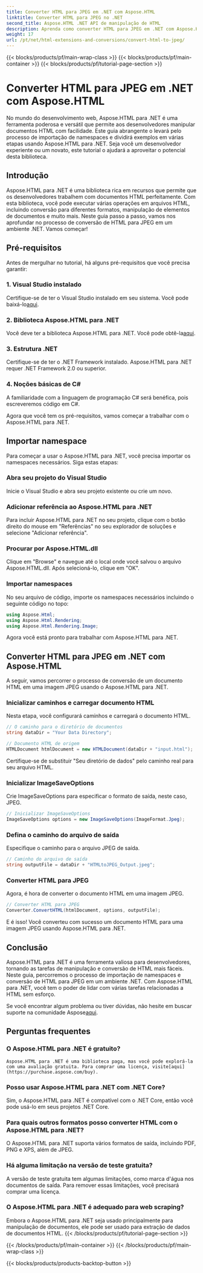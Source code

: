 ```yaml
---
title: Converter HTML para JPEG em .NET com Aspose.HTML
linktitle: Converter HTML para JPEG no .NET
second_title: Aspose.HTML .NET API de manipulação de HTML
description: Aprenda como converter HTML para JPEG em .NET com Aspose.HTML para .NET. Um guia passo a passo para aproveitar o poder do Aspose.HTML para .NET.
weight: 17
url: /pt/net/html-extensions-and-conversions/convert-html-to-jpeg/
---
```


{{< blocks/products/pf/main-wrap-class >}}
{{< blocks/products/pf/main-container >}}
{{< blocks/products/pf/tutorial-page-section >}}

# Converter HTML para JPEG em .NET com Aspose.HTML


No mundo do desenvolvimento web, Aspose.HTML para .NET é uma ferramenta poderosa e versátil que permite aos desenvolvedores manipular documentos HTML com facilidade. Este guia abrangente o levará pelo processo de importação de namespaces e dividirá exemplos em várias etapas usando Aspose.HTML para .NET. Seja você um desenvolvedor experiente ou um novato, este tutorial o ajudará a aproveitar o potencial desta biblioteca.

## Introdução

Aspose.HTML para .NET é uma biblioteca rica em recursos que permite que os desenvolvedores trabalhem com documentos HTML perfeitamente. Com esta biblioteca, você pode executar várias operações em arquivos HTML, incluindo conversão para diferentes formatos, manipulação de elementos de documentos e muito mais. Neste guia passo a passo, vamos nos aprofundar no processo de conversão de HTML para JPEG em um ambiente .NET. Vamos começar!

## Pré-requisitos

Antes de mergulhar no tutorial, há alguns pré-requisitos que você precisa garantir:

### 1. Visual Studio instalado
 Certifique-se de ter o Visual Studio instalado em seu sistema. Você pode baixá-lo[aqui](https://visualstudio.microsoft.com/downloads/).

### 2. Biblioteca Aspose.HTML para .NET
 Você deve ter a biblioteca Aspose.HTML para .NET. Você pode obtê-la[aqui](https://releases.aspose.com/html/net/).

### 3. Estrutura .NET
Certifique-se de ter o .NET Framework instalado. Aspose.HTML para .NET requer .NET Framework 2.0 ou superior.

### 4. Noções básicas de C#
A familiaridade com a linguagem de programação C# será benéfica, pois escreveremos código em C#.

Agora que você tem os pré-requisitos, vamos começar a trabalhar com o Aspose.HTML para .NET.

## Importar namespace

Para começar a usar o Aspose.HTML para .NET, você precisa importar os namespaces necessários. Siga estas etapas:

### Abra seu projeto do Visual Studio

Inicie o Visual Studio e abra seu projeto existente ou crie um novo.

### Adicionar referência ao Aspose.HTML para .NET

Para incluir Aspose.HTML para .NET no seu projeto, clique com o botão direito do mouse em "Referências" no seu explorador de soluções e selecione "Adicionar referência".

### Procurar por Aspose.HTML.dll

Clique em "Browse" e navegue até o local onde você salvou o arquivo Aspose.HTML.dll. Após selecioná-lo, clique em "OK".

### Importar namespaces

No seu arquivo de código, importe os namespaces necessários incluindo o seguinte código no topo:

```csharp
using Aspose.Html;
using Aspose.Html.Rendering;
using Aspose.Html.Rendering.Image;
```

Agora você está pronto para trabalhar com Aspose.HTML para .NET.

## Converter HTML para JPEG em .NET com Aspose.HTML

A seguir, vamos percorrer o processo de conversão de um documento HTML em uma imagem JPEG usando o Aspose.HTML para .NET.

### Inicializar caminhos e carregar documento HTML

Nesta etapa, você configurará caminhos e carregará o documento HTML.

```csharp
// O caminho para o diretório de documentos
string dataDir = "Your Data Directory";

// Documento HTML de origem
HTMLDocument htmlDocument = new HTMLDocument(dataDir + "input.html");
```

Certifique-se de substituir "Seu diretório de dados" pelo caminho real para seu arquivo HTML.

### Inicializar ImageSaveOptions

Crie ImageSaveOptions para especificar o formato de saída, neste caso, JPEG.

```csharp
// Inicializar ImageSaveOptions
ImageSaveOptions options = new ImageSaveOptions(ImageFormat.Jpeg);
```

### Defina o caminho do arquivo de saída

Especifique o caminho para o arquivo JPEG de saída.

```csharp
// Caminho do arquivo de saída
string outputFile = dataDir + "HTMLtoJPEG_Output.jpeg";
```

### Converter HTML para JPEG

Agora, é hora de converter o documento HTML em uma imagem JPEG.

```csharp
// Converter HTML para JPEG
Converter.ConvertHTML(htmlDocument, options, outputFile);
```

E é isso! Você converteu com sucesso um documento HTML para uma imagem JPEG usando Aspose.HTML para .NET.

## Conclusão

Aspose.HTML para .NET é uma ferramenta valiosa para desenvolvedores, tornando as tarefas de manipulação e conversão de HTML mais fáceis. Neste guia, percorremos o processo de importação de namespaces e conversão de HTML para JPEG em um ambiente .NET. Com Aspose.HTML para .NET, você tem o poder de lidar com várias tarefas relacionadas a HTML sem esforço.

 Se você encontrar algum problema ou tiver dúvidas, não hesite em buscar suporte na comunidade Aspose[aqui](https://forum.aspose.com/).

## Perguntas frequentes

### O Aspose.HTML para .NET é gratuito?
    Aspose.HTML para .NET é uma biblioteca paga, mas você pode explorá-la com uma avaliação gratuita. Para comprar uma licença, visite[aqui](https://purchase.aspose.com/buy).

### Posso usar Aspose.HTML para .NET com .NET Core?
   Sim, o Aspose.HTML para .NET é compatível com o .NET Core, então você pode usá-lo em seus projetos .NET Core.

### Para quais outros formatos posso converter HTML com o Aspose.HTML para .NET?
   O Aspose.HTML para .NET suporta vários formatos de saída, incluindo PDF, PNG e XPS, além de JPEG.

### Há alguma limitação na versão de teste gratuita?
   A versão de teste gratuita tem algumas limitações, como marca d'água nos documentos de saída. Para remover essas limitações, você precisará comprar uma licença.

### O Aspose.HTML para .NET é adequado para web scraping?
   Embora o Aspose.HTML para .NET seja usado principalmente para manipulação de documentos, ele pode ser usado para extração de dados de documentos HTML.
{{< /blocks/products/pf/tutorial-page-section >}}

{{< /blocks/products/pf/main-container >}}
{{< /blocks/products/pf/main-wrap-class >}}

{{< blocks/products/products-backtop-button >}}
